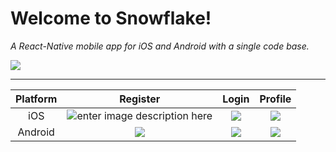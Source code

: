 Welcome to Snowflake!
===================
*A React-Native mobile app for iOS and Android with a single code base.*

![](https://cloud.githubusercontent.com/assets/1282364/11598584/6d45967a-9a88-11e5-91af-2952a5727c54.png )


----------


| Platform| Register     | Login | Profile   |
| :------:| :-------: | :----: | :---: |
| iOS|![enter image description here](https://cloud.githubusercontent.com/assets/1282364/11598582/6d392750-9a88-11e5-9839-05127dfba96b.gif) | ![](https://cloud.githubusercontent.com/assets/1282364/11598580/6d360f02-9a88-11e5-836b-4171f789a41d.gif)|  ![](https://cloud.githubusercontent.com/assets/1282364/11598478/b2b1b5e6-9a87-11e5-8be9-37cbfa478a71.gif)   |
| Android |![](https://cloud.githubusercontent.com/assets/1282364/11598579/6d3487b8-9a88-11e5-9e95-260283a6951e.gif)    | ![](https://cloud.githubusercontent.com/assets/1282364/11598577/6d2f140e-9a88-11e5-8cd4-1ba8c9cbc603.gif)   |  ![](https://cloud.githubusercontent.com/assets/1282364/11598578/6d314ee0-9a88-11e5-9a6c-512a313535ee.gif) |

